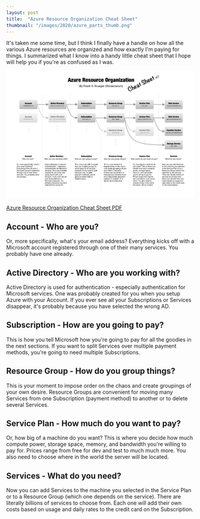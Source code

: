 ```yaml
---
layout: post
title:  "Azure Resource Organization Cheat Sheet"
thumbnail: "/images/2020/azure_parts_thumb.png"
---
```


It's taken me some time, but I think I finally
have a handle on how all the various Azure resources are
organized and how exactly I'm paying for things.
I summarized what I know into a handy little cheat sheet
that I hope will help you if you're as confused as I was.

<a href="/images/2020/azure_parts.png"><img src="/images/2020/azure_parts.png" alt="Azure parts" /></a>

<a href="/images/2020/azure_parts.pdf">Azure Resource Organization Cheat Sheet PDF</a>

## Account - Who are you?

Or, more specifically, what's your email address? Everything kicks off with a Microsoft account registered through one of their many services. You probably have one already.

## Active Directory - Who are you working with?

Active Directory is used for authentication - especially authentication for Microsoft services. One was probably created for you when you setup Azure with your Account. If you ever see all your Subscriptions or Services disappear, it's probably because you have selected the wrong AD.

## Subscription - How are you going to pay?

This is how you tell Microsoft how you're going to pay for all the goodies in the next sections. If you want to split Services over multiple payment methods, you're going to need multiple Subscriptions.

## Resource Group - How do you group things?

This is your moment to impose order on the chaos and create groupings of your own desire. Resource Groups are convenient for moving many Services from one Subscription (payment method) to another or to delete several Services.

## Service Plan - How much do you want to pay?

Or, how big of a machine do you want? This is where you decide how much compute power, storage space, memory, and bandwidth you're willing to pay for. Prices range from free for dev and test to much much more. You also need to choose where in the world the server will be located.

## Services - What do you need?

Now you can add Services to the machine you selected in the Service Plan or to a Resource Group (which one depends on the service). There are literally billions of services to choose from. Each one will add their own costs based on usage and daily rates to the credit card on the Subscription.
